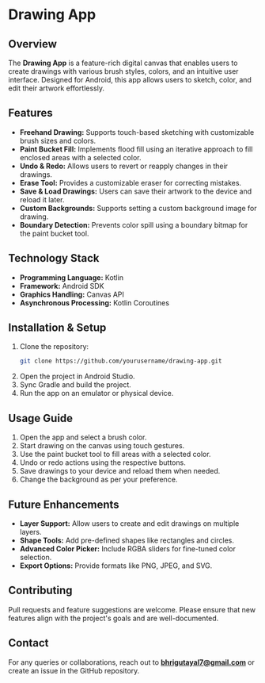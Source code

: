 # Drawing App

## Overview
The **Drawing App** is a feature-rich digital canvas that enables users to create drawings with various brush styles, colors, and an intuitive user interface. Designed for Android, this app allows users to sketch, color, and edit their artwork effortlessly.

## Features
- **Freehand Drawing:** Supports touch-based sketching with customizable brush sizes and colors.
- **Paint Bucket Fill:** Implements flood fill using an iterative approach to fill enclosed areas with a selected color.
- **Undo & Redo:** Allows users to revert or reapply changes in their drawings.
- **Erase Tool:** Provides a customizable eraser for correcting mistakes.
- **Save & Load Drawings:** Users can save their artwork to the device and reload it later.
- **Custom Backgrounds:** Supports setting a custom background image for drawing.
- **Boundary Detection:** Prevents color spill using a boundary bitmap for the paint bucket tool.

## Technology Stack
- **Programming Language:** Kotlin
- **Framework:** Android SDK
- **Graphics Handling:** Canvas API
- **Asynchronous Processing:** Kotlin Coroutines

## Installation & Setup
1. Clone the repository:
   ```sh
   git clone https://github.com/yourusername/drawing-app.git
   ```
2. Open the project in Android Studio.
3. Sync Gradle and build the project.
4. Run the app on an emulator or physical device.

## Usage Guide
1. Open the app and select a brush color.
2. Start drawing on the canvas using touch gestures.
3. Use the paint bucket tool to fill areas with a selected color.
4. Undo or redo actions using the respective buttons.
5. Save drawings to your device and reload them when needed.
6. Change the background as per your preference.

## Future Enhancements
- **Layer Support:** Allow users to create and edit drawings on multiple layers.
- **Shape Tools:** Add pre-defined shapes like rectangles and circles.
- **Advanced Color Picker:** Include RGBA sliders for fine-tuned color selection.
- **Export Options:** Provide formats like PNG, JPEG, and SVG.

## Contributing
Pull requests and feature suggestions are welcome. Please ensure that new features align with the project's goals and are well-documented.

## Contact
For any queries or collaborations, reach out to **bhrigutayal7@gmail.com** or create an issue in the GitHub repository.

